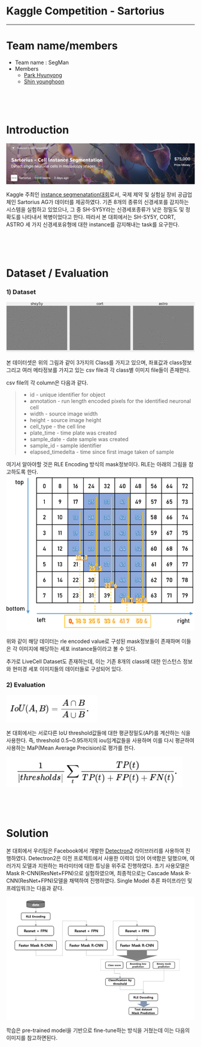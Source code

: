 # Kaggle Competition - Sartorius
---


# Team name/members
- Team name : SegMan
- Members
  - [Park Hyunyong](https://github.com/hyunyongPark)
  - [Shin younghoon](https://github.com/Yphy)

<br/><br/><br/>
# Introduction
![image](https://github.com/hyunyongPark/Kaggle_sartorius/blob/master/img/sartorius_title.PNG?raw=true)

Kaggle 주최인 [instance segmenatation대회](https://www.kaggle.com/c/sartorius-cell-instance-segmentation/overview)로서, 국제 제약 및 실험실 장비 공급업체인 Sartorius AG가 데이터를 제공하였다. 
기존 8개의 종류의 신경세포를 감지하는 시스템을 실험하고 있었으나, 그 중 SH-SY5Y라는 신경세포종류가 낮은 정밀도 및 정확도를 나타내서 복병이었다고 한다. 
따라서 본 대회에서는 SH-SY5Y, CORT, ASTRO 세 가지 신경세포유형에 대한 instance를 감지해내는 task를 요구한다. 

<br/><br/><br/>
# Dataset / Evaluation

### 1) Dataset
![image](https://github.com/hyunyongPark/Kaggle_sartorius/blob/master/img/img_example.PNG?raw=true)

본 데이터셋은 위의 그림과 같이 3가지의 Class를 가지고 있으며, 좌표값과 class정보 그리고 여러 메타정보를 가지고 있는 csv file과 각 class별 이미지 file들이 존재한다. 

csv file의 각 column은 다음과 같다.
> * id - unique identifier for object
> * annotation - run length encoded pixels for the identified neuronal cell
> * width - source image width
> * height - source image height
> * cell_type - the cell line
> * plate_time - time plate was created
> * sample_date - date sample was created
> * sample_id - sample identifier
> * elapsed_timedelta - time since first image taken of sample

여기서 알아야할 것은 RLE Encoding 방식의 mask정보이다.
RLE는 아래의 그림을 참고하도록 한다. 
![image](https://github.com/hyunyongPark/Kaggle_sartorius/blob/master/img/rle_encode.png?raw=true)

위와 같이 해당 데이터는 rle encoded value로 구성된 mask정보들이 존재하며 이들은 각 이미지에 해당하는 세포 instance들이라고 볼 수 있다. 

추가로 LiveCell Dataset도 존재하는데, 이는 기존 8개의 class에 대한 인스턴스 정보와 현미경 세포 이미지들의 데이터들로 구성되어 있다. 

### 2) Evaluation
![image](https://github.com/hyunyongPark/Kaggle_sartorius/blob/master/img/evaluation_1.PNG?raw=true)

본 대회에서는 서로다른 IoU threshold값들에 대한 평균정밀도(AP)를 계산하는 식을 사용한다. 
즉, threshold 0.5~0.95까지의 iou임계값들을 사용하며 이를 다시 평균하여 사용하는 MaP(Mean Average Precision)로 평가를 한다.

![image](https://github.com/hyunyongPark/Kaggle_sartorius/blob/master/img/evaluation_2.PNG?raw=true)

<br/><br/><br/>
# Solution
본 대회에서 우리팀은 Facebook에서 개발한 [Detectron2](https://github.com/facebookresearch/detectron2) 라이브러리를 사용하여 진행하였다.
Detectron2은 이전 프로젝트에서 사용한 이력이 있어 어색함은 덜했으며, 여러가지 모델과 지원하는 파라미터에 대한 튜닝을 위주로 진행하였다. 
초기 사용모델은 Mask R-CNN(ResNet+FPN)으로 실험하였으며, 최종적으로는 Cascade Mask R-CNN(ResNet+FPN)모델을 채택하여 진행하였다. 
Single Model 추론 파이프라인 및 프레임워크는 다음과 같다. 

![image](https://github.com/hyunyongPark/Kaggle_sartorius/blob/master/img/casacde_infer_frmwork.PNG?raw=true)

학습은 pre-trained model을 기반으로 fine-tune하는 방식을 거쳤는데 이는 다음의 이미지를 참고하면된다. 




